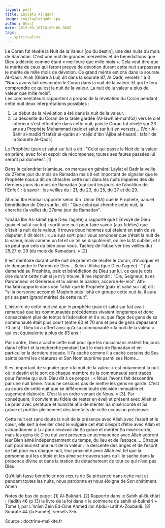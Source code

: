 ```yaml
---
layout: post
title: Laylatu Al-qadr
image: img/laylatqadr.jpg
author: Ghost
date: 2019-03-10T10:00:00.000Z
tags:
  - spiritualite   
---
```


Le Coran fut révélé la Nuit de la Valeur [ou du destin], une des nuits du mois de Ramadan. C'est une nuit de grandes merveilles et de bénédictions que Dieu a décrite comme étant « meilleure que mille mois ». Cela veut dire que le mérite de ceux qui feront preuve de dévotion durant cette nuit surpassera le mérite de mille mois de dévotion. Ce grand mérite est cité dans la sourate Al-Qadr. Allah (Gloire à Lui) dit dans la sourate 97, Al Qadr, versets 1 à 3 : "Nous avons fait descendre le Coran dans la nuit de la valeur. Et qui te fera comprendre ce qu'est la nuit de la valeur. La nuit de la valeur a plus de valeur que mille mois".  
 Les commentateurs rapportent à propos de la révélation du Coran pendant cette nuit deux interprétations possibles :  
 1. Le début de la révélation a été dans la nuit de la valeur. 
 2. La déscente du Coran de la table gardée (Al-lawh al-mahfûz) vers le ciel inférieur s'est effectuée dans cette nuit, puis le Coran fut révélé sur 23 ans au Prophète Muhammad (paix et salut sur lui) en versets... 
 (Voir Al-Bahr al-madîd fî tafsîr al-qurân al-majîd d'Ibn 'Ajîba al-hasanî : tafsîr de la Sourate Al-Qadr.) 
 

Le Prophète (paix et salut sur lui) a dit : "Celui qui passe la Nuit de la valeur en prière, avec foi et espoir de récompense, toutes ses fautes passées lui seront pardonnées".[1]

Dans le calendrier islamique, on marque en général Laylat el Qadr la veille du 27éme jour du mois de Ramadan mais il est important de signaler que le Prophète nous a dit de chercher cette nuit dans les nuits impaires des dix derniers jours du mois de Ramadan (qui sont les jours de l’abolition de l’Enfer) : à savoir : les veilles du : 21, du 23, du 25, du 27 et du 29.

Ahmad Ibn Hanbal rapporte selon Ibn `Umar (RA) que le Prophète, paix et bénédiction de Dieu sur lui, dit : "Que celui qui cherche cette nuit, la cherche (la veille) du 27ème jour de Ramadan".

’Ubâda Ibn As-sâmit (que Dieu l’agrée) a rapporté que l’Envoyé de Dieu (paix et salut sur lui) : sortit une nuit pour faire savoir (aux fidèles) que c’était la nuit de la valeur, il trouva deux hommes qui étaient en train de se disputer. Il dit alors : « Je suis sorti pour vous annoncer que c’était la nuit de la valeur, mais comme un tel et un tel se disputèrent, on me la fit oublier, et il se peut que cela du bien pour vous. Tachez de l’observer (les veilles du) 25,27 et 29 (du mois de Ramadan). » [2]

Il est méritoire durant cette nuit de prier et de réciter le Coran, d’invoquer et de demander le Pardon de Dieu… Selon `Aïsha (que Dieu l'agrée) : " j'ai demandé au Prophète, paix et bénédiction de Dieu sur lui, ce que je dois dire durant cette nuit si je m’y trouve. Il me répondit : "Dis, Seigneur, tu es Pardonneur et Généreux et tu aimes le pardon, accorde-le-moi".
Ath-tha'labî rapporte dans son Tafsîr que le Prophète (paix et salut sur lui) dit : "si la personne accompli Maghrib puis 'Ishâ en groupe cette nuit-là, il aura pris sa part (grand mérite) de cette nuit".

L’histoire de cette nuit est que le prophète (paix et salut sur lui) avait remarqué que les communautés précédentes vivaient longtemps et donc consacraient plus de temps à l’adoration et il a vu que l’âge des gens de sa communauté était plus court (entre 60 et 70 ans et peu de gens dépassent 70 ans) : Dieu lui a offert ainsi qu’à sa communauté « la nuit de la valeur » qui est équivalente à plus de 83 ans !

Par contre, Dieu a caché cette nuit pour que les musulmans restent toujours dans l’effort et la recherche pendant tout le mois de Ramadan et en particulier la dernière décade. Il l’a caché comme il a caché certains de Ses saints parmi les créatures et Son Nom suprême parmi ses Noms…

Il est important de signaler que « la nuit de la valeur » est notamment la nuit où le destin et le sort de chaque membre de la communauté sont tracés pour l’année qui suit. Dieu dit à ce propos : « Nous l’avons fait descendre par une nuit bénie. Nous ne cessons pas de mettre les gens en garde. C’est au cours de cette nuit que se différencie toute décision immuable et sagement élaborée. C’est là un ordre venant de Nous. » [3].
Par conséquent, il convient au fidèle de rester en éveil et présent avec Allah et Le prier avec certitude et humilité afin de mériter Sa miséricorde et Sa grâce et profiter pleinement des bienfaits de cette occasion précieuse.

Cette nuit est sans doute la nuit de la présence avec Allah avec l’esprit et le cœur, elle sert à éveiller chez le vulgaire cet état d’esprit d’être avec Allah et s’abandonner à Lui pour recevoir de Sa grâce et mériter Sa miséricorde, mais les gens de Dieu qui sont présents en permanence avec Allah adorent leur Bien aimé indépendamment du temps, du lieu et de l’espace…. Chaque nuit pour eux est une nuit de la valeur : la descente des anges et de l’esprit se fait pour eux chaque nuit, leur proximité avec Allah est tel que la personne qui les côtoie et les aime se trouvera sans qu’il le sache dans la présence divine et dans la station du détachement de tout ce qui n’est pas Dieu.

Qu’Allah fasse bénéficier nos cœurs de Sa présence dans cette nuit et pendant toutes les nuits, nous pardonne et nous éloigne de Son châtiment. Amen

Notes de bas de page :
[1] Al-Bukhârî.
[2] Rapporté dans le Sahîh al-Bukhârî : Hadîth 46 (p 13) le livre de la foi dans « le sommaire du sahih al-bukhârî » Tome I, par L’Imâm Zein Ed-Dine Ahmed ibn Abdul-Latif A-Zoubaidi.
[3] Sourate 44 (la Fumée), versets 3-5.

Source : doctrine-malikite.fr
